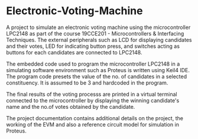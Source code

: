 # Electronic-Voting-Machine

A project to simulate an electronic voting machine using the microcontroller LPC2148 as part of the course 19CCE201 - Microcontrollers & Interfacing Techniques. The external peripherals such as LCD for displaying candidates and their votes, LED for indicating button press, and switches acting as buttons for each candidates are connected to LPC2148. 

The embedded code used to program the microcontroller LPC2148 in a simulating software environment such as Proteus is written using Keil4 IDE. The program code presets the value of the no. of candidates in a selected constituency. It is assumed to be 3 and hardcoded in the program. 

The final results of the voting processs are printed in a virtual terminal connected to the microcontroller by displaying the winning candidate's name and the no.of votes obtained by the candidate.

The project documentation contains additional details on the project, the working of the EVM and also a reference circuit model for simulation in Proteus.
